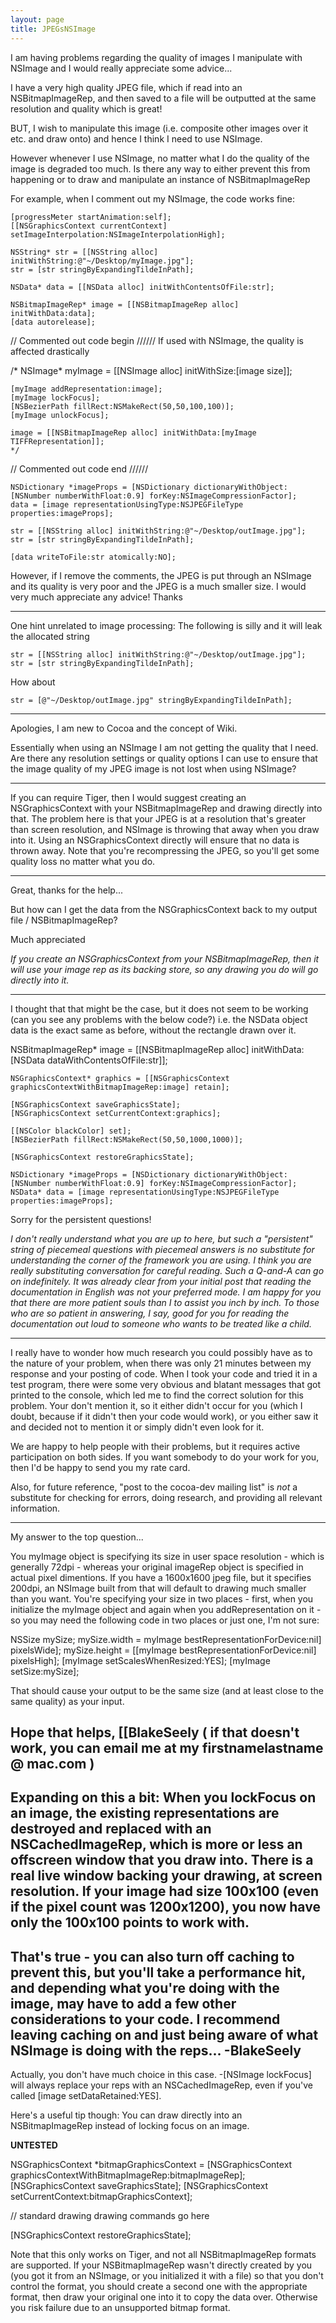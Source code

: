 ```yaml
---
layout: page
title: JPEGsNSImage
---
```




I am having problems regarding the quality of images I manipulate with NSImage and I would really appreciate some advice...

I have a very high quality JPEG file, which if read into an NSBitmapImageRep, and then saved to a file will be outputted at the same resolution and quality which is great!

BUT, I wish to manipulate this image (i.e. composite other images over it etc. and draw onto) and hence I think I need to use NSImage.

However whenever I use NSImage, no matter what I do the quality of the image is degraded too much. Is there any way to either prevent this from happening or to draw and manipulate an instance of NSBitmapImageRep

For example, when I comment out my NSImage, the code works fine:
    
	[progressMeter startAnimation:self];
	[[NSGraphicsContext currentContext] setImageInterpolation:NSImageInterpolationHigh];

	NSString* str = [[NSString alloc] initWithString:@"~/Desktop/myImage.jpg"];
	str = [str stringByExpandingTildeInPath];

	NSData* data = [[NSData alloc] initWithContentsOfFile:str];
	
	NSBitmapImageRep* image = [[NSBitmapImageRep alloc] initWithData:data];
	[data autorelease];
	
// Commented out code begin ////// If used with NSImage, the quality is affected drastically

/*	NSImage* myImage = [[NSImage alloc] initWithSize:[image size]];

	[myImage addRepresentation:image];
	[myImage lockFocus];
	[NSBezierPath fillRect:NSMakeRect(50,50,100,100)];
	[myImage unlockFocus];
	
	image = [[NSBitmapImageRep alloc] initWithData:[myImage TIFFRepresentation]];
	*/
// Commented out code end //////
	
	NSDictionary *imageProps = [NSDictionary dictionaryWithObject:[NSNumber numberWithFloat:0.9] forKey:NSImageCompressionFactor];
	data = [image representationUsingType:NSJPEGFileType properties:imageProps];
	
	str = [[NSString alloc] initWithString:@"~/Desktop/outImage.jpg"];
	str = [str stringByExpandingTildeInPath];
	
	[data writeToFile:str atomically:NO];



However, if I remove the comments, the JPEG is put through an NSImage and its quality is very poor and the JPEG is a much smaller size. I would very much appreciate any advice! Thanks

----

One hint unrelated to image processing: The following is silly and it will leak the allocated string

    
	str = [[NSString alloc] initWithString:@"~/Desktop/outImage.jpg"];
	str = [str stringByExpandingTildeInPath];


How about
    
	str = [@"~/Desktop/outImage.jpg" stringByExpandingTildeInPath];


----

Apologies, I am new to Cocoa and the concept of Wiki.

Essentially when using an NSImage I am not getting the quality that I need. Are there any resolution settings or quality options I can use to ensure that the image quality of my JPEG image is not lost when using NSImage?

----

If you can require Tiger, then I would suggest creating an NSGraphicsContext with your NSBitmapImageRep and drawing directly into that. The problem here is that your JPEG is at a resolution that's greater than screen resolution, and NSImage is throwing that away when you draw into it. Using an NSGraphicsContext directly will ensure that no data is thrown away. Note that you're recompressing the JPEG, so you'll get some quality loss no matter what you do.

----

Great, thanks for the help... 

But how can I get the data from the NSGraphicsContext back to my output file / NSBitmapImageRep? 

Much appreciated

*If you create an NSGraphicsContext from your NSBitmapImageRep, then it will use your image rep as its backing store, so any drawing you do will go directly into it.*

----

I thought that that might be the case, but it does not seem to be working (can you see any problems with the below code?) i.e. the NSData object data is the exact same as before, without the rectangle drawn over it.

    
NSBitmapImageRep* image = [[NSBitmapImageRep alloc] initWithData:[NSData dataWithContentsOfFile:str]];
	
	NSGraphicsContext* graphics = [[NSGraphicsContext graphicsContextWithBitmapImageRep:image] retain];

	[NSGraphicsContext saveGraphicsState];
	[NSGraphicsContext setCurrentContext:graphics];
	
	[[NSColor blackColor] set];
	[NSBezierPath fillRect:NSMakeRect(50,50,1000,1000)];

	[NSGraphicsContext restoreGraphicsState];
	
	NSDictionary *imageProps = [NSDictionary dictionaryWithObject:[NSNumber numberWithFloat:0.9] forKey:NSImageCompressionFactor];
	NSData* data = [image representationUsingType:NSJPEGFileType properties:imageProps];



Sorry for the persistent questions!

*I don't really understand what you are up to here, but such a "persistent" string of piecemeal questions with piecemeal answers is no substitute for understanding the corner of the framework you are using. I think you are really substituting conversation for careful reading. Such a Q-and-A can go on indefinitely. It was already clear from your initial post that reading the documentation in English was not your preferred mode. I am happy for you that there are more patient souls than I to assist you inch by inch. To those who are so patient in answering, I say, good for you for reading the documentation out loud to someone who wants to be treated like a child.*

----

I really have to wonder how much research you could possibly have as to the nature of your problem, when there was only 21 minutes between my response and your posting of code. When I took your code and tried it in a test program, there were some very obvious and blatant messages that got printed to the console, which led me to find the correct solution for this problem. Your don't mention it, so it either didn't occur for you (which I doubt, because if it didn't then your code would work), or you either saw it and decided not to mention it or simply didn't even look for it.

We are happy to help people with their problems, but it requires active participation on both sides. If you want somebody to do your work for you, then I'd be happy to send you my rate card.

Also, for future reference, "post to the cocoa-dev mailing list" is *not* a substitute for checking for errors, doing research, and providing all relevant information.

----
My answer to the top question...

You myImage object is specifying its size in user space resolution - which is generally 72dpi - whereas your original imageRep object is specified in actual pixel dimentions. If you have a 1600x1600 jpeg file, but it specifies 200dpi, an NSImage built from that will default to drawing much smaller than you want. You're specifying your size in two places - first, when you initialize the myImage object and again when you addRepresentation on it - so you may need the following code in two places or just one, I'm not sure:

    
NSSize mySize;
mySize.width = myImage bestRepresentationForDevice:nil] pixelsWide];
mySize.height = [[myImage bestRepresentationForDevice:nil] pixelsHigh];
[myImage setScalesWhenResized:YES];
[myImage setSize:mySize];


That should cause your output to be the same size (and at least close to the same quality) as your input.

Hope that helps,
[[BlakeSeely ( if that doesn't work, you can email me at my firstnamelastname @ mac.com )
----
Expanding on this a bit:  When you lockFocus on an image, the existing representations are destroyed and replaced with an NSCachedImageRep, which is more or less an offscreen window that you draw into.  There is a real live window backing your drawing, at screen resolution.  If your image had size 100x100 (even if the pixel count was 1200x1200), you now have only the 100x100 points to work with.
----

That's true - you can also turn off caching to prevent this, but you'll take a performance hit, and depending what you're doing with the image, may have to add a few other considerations to your code. I recommend leaving caching on and just being aware of what NSImage is doing with the reps... -BlakeSeely
----
Actually, you don't have much choice in this case.      -[NSImage lockFocus] will always replace your reps with an NSCachedImageRep, even if you've called     [image setDataRetained:YES].

Here's a useful tip though:  You can draw directly into an NSBitmapImageRep instead of locking focus on an image.  

**UNTESTED**
    
NSGraphicsContext *bitmapGraphicsContext = [NSGraphicsContext graphicsContextWithBitmapImageRep:bitmapImageRep];
[NSGraphicsContext saveGraphicsState];
[NSGraphicsContext setCurrentContext:bitmapGraphicsContext];

// standard drawing drawing commands go here

[NSGraphicsContext restoreGraphicsState];


Note that this only works on Tiger, and not all NSBitmapImageRep formats are supported. If your NSBitmapImageRep wasn't directly created by you (you got it from an NSImage, or you initialized it with a file) so that you don't control the format, you should create a second one with the appropriate format, then draw your original one into it to copy the data over. Otherwise you risk failure due to an unsupported bitmap format.


